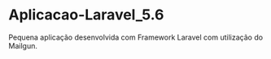 # Aplicacao-Laravel_5.6
Pequena aplicação desenvolvida com Framework Laravel com utilização do Mailgun.
